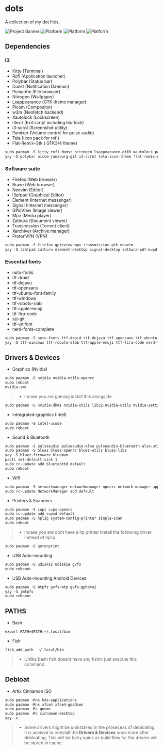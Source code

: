 # dots 
A collection of my dot files.
<br>

![Project Banner](./repo/screenshot1.png)
![Platform](https://img.shields.io/static/v1?label=Distro&message=Artix&style=for-the-badge&logo=linux)
![Platform](https://img.shields.io/static/v1?label=Init&message=Openrc&style=for-the-badge&logo=fastapi)
![Platform](https://img.shields.io/static/v1?label=Window-Magager&message=i3-gaps&style=for-the-badge&logo=tmux)
<br>

## Dependencies

### i3
* Kitty (Terminal)
* Rofi (Application launcher)
* Polybar (Status bar)
* Dunst (Notification Daemon)
* Pcmanfm (File browser)
* Nitrogen (Wallpaper)
* Lxappearance (GTK theme manager)
* Picom (Compositor) 
* w3m (Neofetch backend)
* Xautolock (Lockscreen)
* i3exit (Exit script including blurlock)
* i3-scrot (Screenshot utility)
* Pamixer (Volume control for pulse audio)
* Tela (Icon pack for rofi)
* Flat-Remix-Gtk ( GTK3/4 theme)


```html
sudo pacman -S kitty rofi dunst nitrogen lxappearance-gtk3 xautolock pamixer firefox pcmanfm-gtk3
yay -S polybar picom-jonaburg-git i3-scrot tela-icon-theme flat-remix-gtk i3exit w3m
```

### Software suite
* Firefox (Web browser)
* Brave (Web browser)
* Neovim (Editor)
* l3afpad (Graphical Editor)
* Element (Internet messenger)
* Signal (Internet messenger)
* GPicView (Image viewer)
* Mpv (Media player)
* Zathura (Document viewer)
* Transmission (Torrent client)
* Xarchiver (Archive manager)
* ProtonVPN (VPN)


```html
sudo pacman -S firefox gpicview mpv transmission-gtk neovim
yay -S l3afpad zathura element-desktop signal-desktop zathura-pdf-mupdf brave-bin xarchiver p7zip zip unzip unrar protonvpn-cli-ng
```

### Essential fonts 
* noto-fonts
* ttf-droid
* ttf-dejavu
* ttf-opensans 
* ttf-ubuntu-font-family
* ttf-windows
* ttf-roboto-slab
* ttf-apple-emoji
* ttf-fira-code
* siji-git
* ttf-unifont 
* nerd-fonts-complete

```html
sudo pacman -S noto-fonts ttf-droid ttf-dejavu ttf-opensans ttf-ubuntu-font-family
yay -S ttf-windows ttf-roboto-slab ttf-apple-emoji ttf-fira-code nerd-fonts-complete siji-git ttf-unifont 
```

## Drivers & Devices

* Graphics (Nvidia)

```html
sudo pacman -S nvidia nvidia-utils-openrc
sudo reboot 
nvidia-smi
```

> * Incase you are gaming install this alongside
```html
sudo pacman -S nvidia-dkms nvidia-utils lib32-nvidia-utils nvidia-settings vulkan-icd-loader lib32-vulkan-icd-loader
```


* Intregrated-graphics (Intel)

```html
sudo pacman -S intel-ucode
sudo reboot 
```

* Sound & Bluetooth

```html
sudo pacman -S pulseaudio pulseaudio-alsa pulseaudio-bluetooth alsa-utils pavucontrol
sudo pacman -S bluez bluez-openrc bluez-utils bluez-libs 
yay -S bluez-firmware blueman
pactl set-default-sink 1
sudo rc-update add bluetoothd default
sudo reboot
```

* Wifi 

```html
sudo pacman -S networkmanager networkmanager-openrc network-manager-applet
sudo rc-update NetworkManager add default

```
 
* Printers & Scanners

```html
sudo pacman -S cups cups-openrc
sudo rc-update add cupsd default
sudo pacman -S hplip system-config-printer simple-scan
sudo reboot
```
> * Incase you are dont have a hp printer install the following driver instead of hplip
```html
sudo pacman -S gutenprint
```


* USB Auto-mounting

```html
sudo pacman -S udisks2 udiskie gvfs
sudo rebooot
```


* USB Auto-mounting Android Devices

```html
sudo pacman -S mtpfs gvfs-mtp gvfs-gphoto2
yay -S jmtpfs
sudo rebooot
```

## PATHS

* Bash

```html
export PATH=$PATH:~/.local/bin
```

* Fish 

```html
fish_add_path  ~/.local/bin
```
> * Unlike bash fish doesnt have any fishrc just execute this command.

## Debloat 

* Artix Cinnamon ISO

```html
sudo pacman -Rns kde-applications
sudo pacman -Rns xfce4 xfce4-goodies
sudo pacman -Rc gnome
sudo pacman -Rc cinnamon-desktop
yay -c
```
> * Some drivers might be uninstalled in the prosecess of debloating. It is advised to reinstall the **Drivers & Devices** once more after debloating. This will be fairly quick as build files for the drivers will be stored in cache

